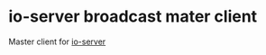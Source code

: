 # io-server broadcast mater client

Master client for [io-server](https://github.com/CaoJiayuan/io-server)
